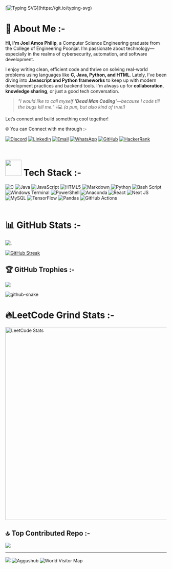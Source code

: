 [![Typing SVG](https://readme-typing-svg.demolab.com?font=Micro+5&size=40&color=F71129&background=FF000000&lines=Welcome+to+AgguHub;Crafted+by+Joel+Amos+Philip;a.k.a+Aggu+/+Aghu;🔁+Code.+Learn.+Repeat.)](https://git.io/typing-svg)



# 💫 About Me :-


**Hi, I'm Joel Amos Philip**, a Computer Science Engineering graduate from the College of Engineering Poonjar. I’m passionate about technology—especially in the realms of cybersecurity, automation, and software development.

I enjoy writing clean, efficient code and thrive on solving real-world problems using languages like **C, Java, Python, and HTML**. Lately, I’ve been diving into **Javascript and Python frameworks** to keep up with modern development practices and backend tools. I'm always up for **collaboration**, **knowledge sharing**, or just a good tech conversation.

> *"I would like to call myself **'Dead Man Coding'**—because I code till the bugs kill me."* 💀💻 *(a pun, but also kind of true!)*

Let’s connect and build something cool together!<br>

🌐 You can Connect with me through :-

[![Discord](https://img.shields.io/badge/Discord-%237289DA.svg?&style=for-the-badge&logo=discord&logoColor=white)](https://discord.gg/diaggu)
[![LinkedIn](https://img.shields.io/badge/LinkedIn-%230077B5.svg?&style=for-the-badge&logo=linkedin&logoColor=white)](https://www.linkedin.com/in/aghu-a570b9227/)
[![Email](https://img.shields.io/badge/Email-D14836.svg?&style=for-the-badge&logo=gmail&logoColor=white)](mailto:joelamosphilip@gmail.com)
[![WhatsApp](https://img.shields.io/badge/WhatsApp-%2325D366.svg?&style=for-the-badge&logo=whatsapp&logoColor=white)](https://wa.me/8943617444?text=Heyya%20Fella)
[![GitHub](https://img.shields.io/badge/GitHub-%23222222.svg?&style=for-the-badge&logo=github&logoColor=white)](https://github.com/Aggushub)
[![HackerRank](https://img.shields.io/badge/HackerRank-2EC866.svg?&style=for-the-badge&logo=HackerRank&logoColor=white)](https://www.hackerrank.com/profile/Aggunymous)
<br>
<br>

# <img src="https://media.giphy.com/media/f3iwJFOVOwuy7K6FFw/giphy.gif" width="50"> Tech Stack :- 

![C](https://img.shields.io/badge/c-%2300599C.svg?style=for-the-badge&logo=c&logoColor=white) ![Java](https://img.shields.io/badge/java-%23ED8B00.svg?style=for-the-badge&logo=openjdk&logoColor=white) ![JavaScript](https://img.shields.io/badge/javascript-%23323330.svg?style=for-the-badge&logo=javascript&logoColor=%23F7DF1E) ![HTML5](https://img.shields.io/badge/html5-%23E34F26.svg?style=for-the-badge&logo=html5&logoColor=white) ![Markdown](https://img.shields.io/badge/markdown-%23000000.svg?style=for-the-badge&logo=markdown&logoColor=white) ![Python](https://img.shields.io/badge/python-3670A0?style=for-the-badge&logo=python&logoColor=ffdd54) ![Bash Script](https://img.shields.io/badge/bash_script-%23121011.svg?style=for-the-badge&logo=gnu-bash&logoColor=white) ![Windows Terminal](https://img.shields.io/badge/Windows%20Terminal-%234D4D4D.svg?style=for-the-badge&logo=windows-terminal&logoColor=white) ![PowerShell](https://img.shields.io/badge/PowerShell-%235391FE.svg?style=for-the-badge&logo=powershell&logoColor=white) ![Anaconda](https://img.shields.io/badge/Anaconda-%2344A833.svg?style=for-the-badge&logo=anaconda&logoColor=white) ![React](https://img.shields.io/badge/react-%2320232a.svg?style=for-the-badge&logo=react&logoColor=%2361DAFB) ![Next JS](https://img.shields.io/badge/Next-black?style=for-the-badge&logo=next.js&logoColor=white) ![MySQL](https://img.shields.io/badge/mysql-4479A1.svg?style=for-the-badge&logo=mysql&logoColor=white) ![TensorFlow](https://img.shields.io/badge/TensorFlow-%23FF6F00.svg?style=for-the-badge&logo=TensorFlow&logoColor=white) ![Pandas](https://img.shields.io/badge/pandas-%23150458.svg?style=for-the-badge&logo=pandas&logoColor=white) ![GitHub Actions](https://img.shields.io/badge/github%20actions-%232671E5.svg?style=for-the-badge&logo=githubactions&logoColor=white)
<br>
<br>
# 📊 GitHub Stats :-

![.](https://stats-svg-ibwz.vercel.app/api/github-status?username=Aggushub)

[![GitHub Streak](https://streak-stats.demolab.com?user=Aggushub&theme=microsoft&hide_border=true&border_radius=4.7&card_height=190&background=EB545400)](https://git.io/streak-stats)


## 🏆 GitHub Trophies :-
<div align="left">
  
![](https://github-profile-trophy.vercel.app/?username=Aggushub&theme=radical&no-bg=true&no-frame=true&rank=-?)

<picture>
  <source media="(prefers-color-scheme: dark)" srcset="https://raw.githubusercontent.com/tobiasmeyhoefer/tobiasmeyhoefer/output/github-snake-dark.svg" />
  <source media="(prefers-color-scheme: light)" srcset="https://raw.githubusercontent.com/tobiasmeyhoefer/tobiasmeyhoefer/output/github-snake.svg" />
  <img alt="github-snake" src="https://raw.githubusercontent.com/tobiasmeyhoefer/tobiasmeyhoefer/output/github-snake.svg" />
</picture>

</div>

# 🔥LeetCode Grind Stats :-
<p align="left">
  <img 
    src="https://leetcode-stats.vercel.app/api?username=letaggucode&theme=dark&no-bg=true&hide_border=false" 
    alt="LeetCode Stats" 
    width="600"
  />

## 🔝 Top Contributed Repo :-
![](https://github-contributor-stats.vercel.app/api?username=Aggushub&limit=5&&background=EB545400&theme=dark&combine_all_yearly_contributions=true)

---
[![](https://visitcount.itsvg.in/api?id=Aggushub&icon=0&color=0)](https://visitcount.itsvg.in)
 <img src="https://komarev.com/ghpvc/?username=Aggushub&label=Profile%20views&color=blue&style=flat" alt="Aggushub" />
 ![World Visitor Map](https://api.visitorbadge.io/api/visitors?path=Aggushub&label=World+Map&countColor=light-blue&style=flat)

</p>
